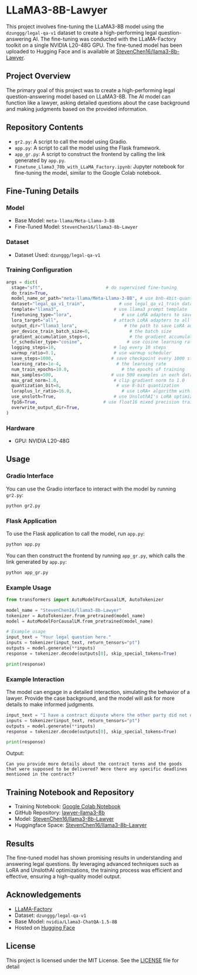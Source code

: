 # LLaMA3-8B-Lawyer

This project involves fine-tuning the LLaMA3-8B model using the `dzunggg/legal-qa-v1` dataset to create a high-performing legal question-answering AI. The fine-tuning was conducted with the LLaMA-Factory toolkit on a single NVIDIA L20-48G GPU. The fine-tuned model has been uploaded to Hugging Face and is available at [StevenChen16/llama3-8b-Lawyer](https://huggingface.co/StevenChen16/llama3-8b-Lawyer).

## Project Overview

The primary goal of this project was to create a high-performing legal question-answering model based on LLaMA3-8B. The AI model can function like a lawyer, asking detailed questions about the case background and making judgments based on the provided information.

## Repository Contents

- `gr2.py`: A script to call the model using Gradio.
- `app.py`: A script to call the model using the Flask framework.
- `app_gr.py`: A script to construct the frontend by calling the link generated by `app.py`.
- `Finetune_Llama3_70b_with_LLaMA_Factory.ipynb`: Jupyter notebook for fine-tuning the model, similar to the Google Colab notebook.

## Fine-Tuning Details

### Model
- Base Model: `meta-llama/Meta-Llama-3-8B`
- Fine-Tuned Model: `StevenChen16/llama3-8b-Lawyer`

### Dataset
- Dataset Used: `dzunggg/legal-qa-v1`

### Training Configuration

```python
args = dict(
  stage="sft",                        # do supervised fine-tuning
  do_train=True,
  model_name_or_path="meta-llama/Meta-Llama-3-8B", # use bnb-4bit-quantized Llama-3-8B-Instruct model
  dataset="legal_qa_v1_train",             # use legal_qa_v1_train dataset
  template="llama3",                     # use llama3 prompt template
  finetuning_type="lora",                   # use LoRA adapters to save memory
  lora_target="all",                     # attach LoRA adapters to all linear layers
  output_dir="llama3_lora",                  # the path to save LoRA adapters
  per_device_train_batch_size=8,               # the batch size
  gradient_accumulation_steps=6,               # the gradient accumulation steps
  lr_scheduler_type="cosine",                 # use cosine learning rate scheduler
  logging_steps=10,                      # log every 10 steps
  warmup_ratio=0.1,                      # use warmup scheduler
  save_steps=1000,                      # save checkpoint every 1000 steps
  learning_rate=1e-4,                     # the learning rate
  num_train_epochs=10.0,                    # the epochs of training
  max_samples=500,                      # use 500 examples in each dataset
  max_grad_norm=1.0,                     # clip gradient norm to 1.0
  quantization_bit=8,                     # use 8-bit quantization
  loraplus_lr_ratio=16.0,                   # use LoRA+ algorithm with lambda=16.0
  use_unsloth=True,                      # use UnslothAI's LoRA optimization for 2x faster training
  fp16=True,                         # use float16 mixed precision training
  overwrite_output_dir=True,
)
```

### Hardware
- GPU: NVIDIA L20-48G

## Usage

### Gradio Interface

You can use the Gradio interface to interact with the model by running `gr2.py`:

```bash
python gr2.py
```

### Flask Application

To use the Flask application to call the model, run `app.py`:

```bash
python app.py
```

You can then construct the frontend by running `app_gr.py`, which calls the link generated by `app.py`:

```bash
python app_gr.py
```

### Example Usage

```python
from transformers import AutoModelForCausalLM, AutoTokenizer

model_name = "StevenChen16/llama3-8b-Lawyer"
tokenizer = AutoTokenizer.from_pretrained(model_name)
model = AutoModelForCausalLM.from_pretrained(model_name)

# Example usage
input_text = "Your legal question here."
inputs = tokenizer(input_text, return_tensors="pt")
outputs = model.generate(**inputs)
response = tokenizer.decode(outputs[0], skip_special_tokens=True)

print(response)
```

### Example Interaction

The model can engage in a detailed interaction, simulating the behavior of a lawyer. Provide the case background, and the model will ask for more details to make informed judgments.

```python
input_text = "I have a contract dispute where the other party did not deliver the promised goods."
inputs = tokenizer(input_text, return_tensors="pt")
outputs = model.generate(**inputs)
response = tokenizer.decode(outputs[0], skip_special_tokens=True)

print(response)
```

Output:
```
Can you provide more details about the contract terms and the goods that were supposed to be delivered? Were there any specific deadlines mentioned in the contract?
```

## Training Notebook and Repository

- Training Notebook: [Google Colab Notebook](https://colab.research.google.com/drive/14oOHgdML0dCL8Ku7PimU-u1KGoQbAjNP?usp=sharing)
- GitHub Repository: [lawyer-llama3-8b](https://github.com/StevenChen16/lawyer-llama3-8b.git)
- Model: [StevenChen16/llama3-8b-Lawyer](https://huggingface.co/StevenChen16/llama3-8b-Lawyer)
- Huggingface Space: [StevenChen16/llama3-8b-Lawyer](https://huggingface.co/spaces/StevenChen16/llama3-8b-Lawyer)

## Results

The fine-tuned model has shown promising results in understanding and answering legal questions. By leveraging advanced techniques such as LoRA and UnslothAI optimizations, the training process was efficient and effective, ensuring a high-quality model output.

## Acknowledgements

- [LLaMA-Factory](https://github.com/hiyouga/LLaMA-Factory)
- Dataset: `dzunggg/legal-qa-v1`
- Base Model: `nvidia/Llama3-ChatQA-1.5-8B`
- Hosted on [Hugging Face](https://huggingface.co/StevenChen16/llama3-8b-Lawyer)

## License

This project is licensed under the MIT License. See the [LICENSE](./LICENSE) file for detail
